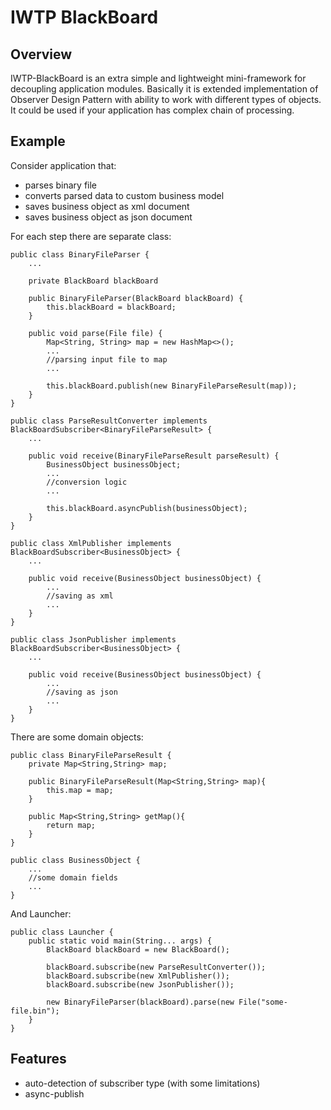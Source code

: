 IWTP BlackBoard
===============

Overview
--------
IWTP-BlackBoard is an extra simple and lightweight mini-framework for decoupling application modules. Basically it is 
extended implementation of Observer Design Pattern with ability to work with different types of objects. It could
be used if your application has complex chain of processing.

Example
-------
Consider application that:

 - parses binary file
 - converts parsed data to custom business model
 - saves business object as xml document
 - saves business object as json document

For each step there are separate class:

    public class BinaryFileParser {
        ...
    
        private BlackBoard blackBoard
    
        public BinaryFileParser(BlackBoard blackBoard) {
            this.blackBoard = blackBoard;
        }
    
        public void parse(File file) {
            Map<String, String> map = new HashMap<>();
            ...
            //parsing input file to map
            ...
        
            this.blackBoard.publish(new BinaryFileParseResult(map));
        }
    }
    
    public class ParseResultConverter implements BlackBoardSubscriber<BinaryFileParseResult> {
        ...
        
        public void receive(BinaryFileParseResult parseResult) {
            BusinessObject businessObject;
            ...
            //conversion logic
            ...
            
            this.blackBoard.asyncPublish(businessObject);
        }
    }
    
    public class XmlPublisher implements BlackBoardSubscriber<BusinessObject> {
        ...
        
        public void receive(BusinessObject businessObject) {
            ...
            //saving as xml
            ...
        }
    }
    
    public class JsonPublisher implements BlackBoardSubscriber<BusinessObject> {
        ...
        
        public void receive(BusinessObject businessObject) {
            ...
            //saving as json
            ...
        }
    }
    
There are some domain objects:

    public class BinaryFileParseResult {
        private Map<String,String> map;
        
        public BinaryFileParseResult(Map<String,String> map){
            this.map = map;
        }
        
        public Map<String,String> getMap(){
            return map;
        }
    }
    
    public class BusinessObject {
        ...
        //some domain fields
        ...
    }
    
And Launcher:
    
    public class Launcher {
        public static void main(String... args) {
            BlackBoard blackBoard = new BlackBoard();
            
            blackBoard.subscribe(new ParseResultConverter());
            blackBoard.subscribe(new XmlPublisher());
            blackBoard.subscribe(new JsonPublisher());
            
            new BinaryFileParser(blackBoard).parse(new File("some-file.bin");
        }   
    }
    
Features
--------

- auto-detection of subscriber type (with some limitations)
- async-publish